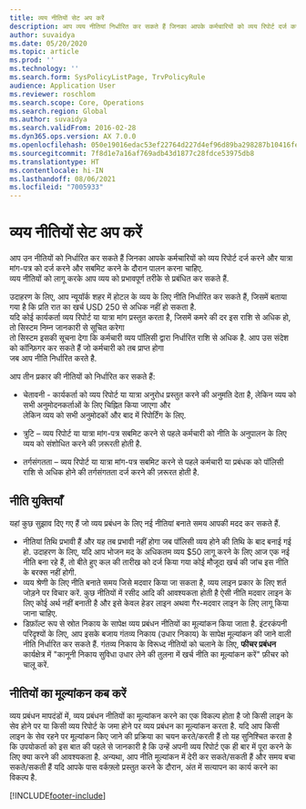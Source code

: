 ```yaml
---
title: व्यय नीतियों सेट अप करें
description: आप व्यय नीतियां निर्धारित कर सकते हैं जिनका आपके कर्मचारियों को व्यय रिपोर्ट दर्ज करने और Microsoft Dynamics 365 Finance में यात्रा आवश्यकताएं दर्ज करने और सबमिट करने के दौरान पालन करना चाहिए.
author: suvaidya
ms.date: 05/20/2020
ms.topic: article
ms.prod: ''
ms.technology: ''
ms.search.form: SysPolicyListPage, TrvPolicyRule
audience: Application User
ms.reviewer: roschlom
ms.search.scope: Core, Operations
ms.search.region: Global
ms.author: suvaidya
ms.search.validFrom: 2016-02-28
ms.dyn365.ops.version: AX 7.0.0
ms.openlocfilehash: 050e19016edac53ef22764d227d4ef96d89ba298287b10416febbb55bb00973a
ms.sourcegitcommit: 7f8d1e7a16af769adb43d1877c28fdce53975db8
ms.translationtype: HT
ms.contentlocale: hi-IN
ms.lasthandoff: 08/06/2021
ms.locfileid: "7005933"
---
```

# <a name="set-up-expense-policies"></a>व्यय नीतियों सेट अप करें

आप उन नीतियों को निर्धारित कर सकते हैं जिनका आपके कर्मचारियों को व्यय रिपोर्ट दर्ज करने और यात्रा मांग-पत्र को दर्ज करने और सबमिट करने के दौरान पालन करना चाहिए.         
व्यय नीतियों को लागू करके आप व्यय को प्रभावपूर्ण तरीके से प्रबंधित कर सकते हैं.         

उदाहरण के लिए, आप न्यूयॉर्क शहर में होटल के व्यय के लिए नीति निर्धारित कर सकते हैं, जिसमें बताया गया है कि प्रति रात का खर्च USD 250 से अधिक नहीं हो सकता है.       
यदि कोई कार्यकर्ता व्यय रिपोर्ट या यात्रा मांग प्रस्तुत करता है, जिसमें कमरे की दर इस राशि से अधिक हो, तो सिस्टम निम्न जानकारी से सूचित करेगा        
तो सिस्टम इसकी सूचना देगा कि कर्मचारी व्यय पॉलिसी द्वारा निर्धारित राशि से अधिक है. आप उस संदेश को कॉन्फ़िगर कर सकते हैं जो कर्मचारी को तब प्राप्त होगा        
जब आप नीति निर्धारित करते है.      
        
आप तीन प्रकार की नीतियों को निर्धारित कर सकते हैं:         
        
- चेतावनी - कार्यकर्ता को व्यय रिपोर्ट या यात्रा अनुरोध प्रस्तुत करने की अनुमति देता है, लेकिन व्यय को सभी अनुमोदनकर्ताओं के लिए चिह्नित किया जाएगा और        
  लेकिन व्यय को सभी अनुमोदकों और बाद में रिपोर्टिंग के लिए.        

- त्रुटि – व्यय रिपोर्ट या यात्रा मांग-पत्र सबमिट करने से पहले कर्मचारी को नीति के अनुपालन के लिए व्यय को संशोधित करने की ज़रूरती होती है.       
 
 - तर्गसंगतता – व्यय रिपोर्ट या यात्रा मांग-पत्र सबमिट करने से पहले कर्मचारी या प्रबंधक को पॉलिसी राशि से अधिक होने की तर्गसंगतता दर्ज करने की ज़रूरत होती है.        

## <a name="policy-tips"></a>नीति युक्तियाँ
यहां कुछ सुझाव दिए गए हैं जो व्यय प्रबंधन के लिए नई नीतियां बनाते समय आपकी मदद कर सकते हैं. 
* नीतियां तिथि प्रभावी हैं और यह तब प्रभावी नहीं होगा जब पॉलिसी व्यय होने की तिथि के बाद बनाई गई हो. उदाहरण के लिए, यदि आप भोजन मद के अधिकतम व्यय $50 लागू करने के लिए आज एक नई नीति बना रहे हैं, तो बीते हुए कल की तारीख को दर्ज किया गया कोई मौजूदा खर्च की जांच इस नीति के बरक्स नहीं होगी.
* व्यय श्रेणी के लिए नीति बनाते समय जिसे मदवार किया जा सकता है, व्यय लाइन प्रकार के लिए शर्त जोड़ने पर विचार करें. कुछ नीतियों में रसीद आदि की आवश्यकता होती है ऐसी नीति मदवार लाइन के लिए कोई अर्थ नहीं बनाती है और इसे केवल हेडर लाइन अथवा गैर-मदवार लाइन के लिए लागू किया जाना चाहिए. 
* डिफ़ॉल्ट रूप से स्रोत निकाय के सापेक्ष व्यय प्रबंधन नीतियों का मूल्यांकन किया जाता है. इंटरकंपनी परिदृश्यों के लिए, आप इसके बजाय गंतव्य निकाय (उधार निकाय) के सापेक्ष मूल्यांकन की जाने वाली नीति निर्धारित कर सकते हैं. गंतव्य निकाय के विरूध्द नीतियों को चलाने के लिए, **फीचर प्रबंधन** कार्यक्षेत्र में "कानूनी निकाय सुविधा उधार लेने की तुलना में खर्च नीति का मूल्यांकन करें" फ़ीचर को चालू करें.

## <a name="when-to-evaluate-policies"></a>नीतियों का मूल्यांकन कब करें

व्यय प्रबंधन मापदंडों में, व्यय प्रबंधन नीतियों का मूल्यांकन करने का एक विकल्प होता है जो किसी लाइन के सेव होने पर या किसी व्यय रिपोर्ट के जमा होने पर व्यय प्रबंधन का मूल्यांकन करता है. यदि आप किसी लाइन के सेव रहने पर मूल्यांकन किए जाने की प्रक्रिया का चयन करते/करती हैं तो यह सुनिश्चित करता है कि उपयोकर्ता को इस बात की पहले से जानकारी है कि उन्हें अपनी व्यय रिपोर्ट एक ही बार में पूरा करने के लिए क्या करने की आवश्यकता है. अन्यथा, आप नीति मूल्यांकन में देरी कर सकते/सकती हैं और समय बचा सकते/सकती हैं यदि आपके पास वर्कफ़्लो प्रस्तुत करने के दौरान, अंत में सत्यापन का कार्य करने का विकल्प है.


[!INCLUDE[footer-include](../includes/footer-banner.md)]